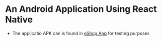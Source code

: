# An Android Application Using React Native

- The applicatio APK can is found in <a href="https://drive.google.com/file/d/1tr0iW4ZriTvhk6NgHFTxytVTygsfwIh0/view?usp=sharing">eShop App</a> for testing purposes
